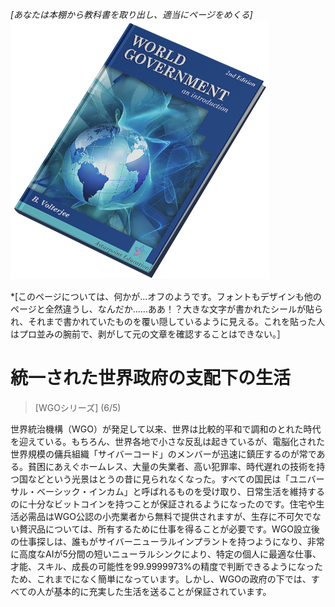 *[あなたは本棚から教科書を取り出し、適当にページをめくる]*
![世界政府：入門](/resources/lore/textbookgov25.png)

*[このページについては、何かが...オフのようです。フォントもデザインも他のページと全然違うし、なんだか......ああ！？大きな文字が書かれたシールが貼られ、それまで書かれていたものを覆い隠しているように見える。これを貼った人はプロ並みの腕前で、剥がして元の文章を確認することはできない。］

# 統一された世界政府の支配下の生活
> [WGOシリーズ] (6/5)

世界統治機構（WGO）が発足して以来、世界は比較的平和で調和のとれた時代を迎えている。もちろん、世界各地で小さな反乱は起きているが、電脳化された世界規模の傭兵組織「サイバーコード」のメンバーが迅速に鎮圧するのが常である。貧困にあえぐホームレス、大量の失業者、高い犯罪率、時代遅れの技術を持つ国などという光景はとうの昔に見られなくなった。すべての国民は「ユニバーサル・ベーシック・インカム」と呼ばれるものを受け取り、日常生活を維持するのに十分なビットコインを持つことが保証されるようになったのです。住宅や生活必需品はWGO公認の小売業者から無料で提供されますが、生存に不可欠でない贅沢品については、所有するために仕事を得ることが必要です。WGO設立後の仕事探しは、誰もがサイバーニューラルインプラントを持つようになり、非常に高度なAIが5分間の短いニューラルシンクにより、特定の個人に最適な仕事、才能、スキル、成長の可能性を99.9999973%の精度で判断できるようになったため、これまでになく簡単になっています。しかし、WGOの政府の下では、すべての人が基本的に充実した生活を送ることが保証されています。
